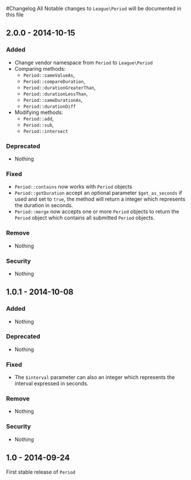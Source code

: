 #Changelog
All Notable changes to `League\Period` will be documented in this file

## 2.0.0 - 2014-10-15

### Added
- Change vendor namespace from `Period` to `League\Period`
- Comparing methods: 
    - `Period::sameValueAs`,
    - `Period::compareDuration`,
    - `Period::durationGreaterThan`,
    - `Period::durationLessThan`,
    - `Period::sameDurationAs`,
    - `Period::durationDiff`
- Modifying methods:
    - `Period::add`,
    - `Period::sub`,
    - `Period::intersect`

### Deprecated
- Nothing

### Fixed
- `Period::contains` now works with `Period` objects
- `Period::getDuration` accept an optional parameter `$get_as_seconds` if used and set to `true`, the method will return a integer which represents the duration in seconds.
- `Period::merge` now accepts one or more `Period` objects to return the `Period` object which contains all submitted `Period` objects. 

### Remove
- Nothing

### Security
- Nothing

## 1.0.1 - 2014-10-08

### Added
- Nothing

### Deprecated
- Nothing

### Fixed
- The `$interval` parameter can also an integer which represents the interval expressed in seconds.

### Remove
- Nothing

### Security
- Nothing

## 1.0 - 2014-09-24

First stable release of `Period`

